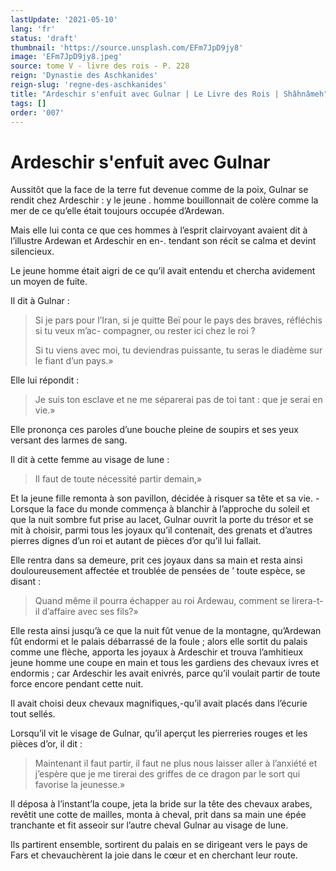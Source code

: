 ```yaml
---
lastUpdate: '2021-05-10'
lang: 'fr'
status: 'draft'
thumbnail: 'https://source.unsplash.com/EFm7JpD9jy8'
image: 'EFm7JpD9jy8.jpeg'
source: tome V - livre des rois - P. 228
reign: 'Dynastie des Aschkanides'
reign-slug: 'regne-des-aschkanides'
title: "Ardeschir s'enfuit avec Gulnar | Le Livre des Rois | Shâhnâmeh"
tags: []
order: '007'
---
```


# Ardeschir s'enfuit avec Gulnar

Aussitôt que la face de la terre fut devenue comme de la poix, Gulnar se rendit chez Ardeschir : y le jeune . homme bouillonnait de colère comme la mer de ce qu’elle était toujours occupée d’Ardewan.

Mais elle lui conta ce que ces hommes à l’esprit clairvoyant avaient dit à l’illustre Ardewan et Ardeschir en en-. tendant son récit se calma et devint silencieux.

Le jeune homme était aigri de ce qu’il avait entendu et chercha avidement un moyen de fuite.

Il dit à Gulnar :

> Si je pars pour l’Iran, si je quitte Beï
pour le pays des braves, réfléchis si tu veux m’ac- compagner, ou rester ici chez le roi ?
>
> Si tu viens avec moi, tu deviendras puissante, tu seras le diadème sur le fiant d’un pays.»

Elle lui répondit :

> Je suis ton esclave et ne me séparerai pas de toi tant : que je serai en vie.»

Elle prononça ces paroles d’une bouche pleine de soupirs et ses yeux versant des larmes de sang.

Il dit à cette femme au visage de lune :

> Il faut de toute nécessité partir demain,»

Et la jeune fille remonta à son pavillon, décidée à risquer sa tête et sa vie. -
Lorsque la face du monde commença à blanchir à l’approche du soleil et que la nuit sombre fut prise au lacet, Gulnar ouvrit la porte du trésor et se mit à choisir, parmi tous les joyaux qu’il contenait, des grenats et d’autres pierres dignes d’un roi et autant de pièces d’or qu’il lui fallait.

Elle rentra dans sa demeure, prit ces joyaux dans sa main et resta ainsi douloureusement affectée et troublée de pensées de ’ toute espèce, se disant :

> Quand même il pourra échapper au roi Ardewau, comment se lirera-t-il d’affaire avec ses fils?»

Elle resta ainsi jusqu’à ce que la nuit fût venue de la montagne, qu’Ardewan fût endormi et le palais débarrassé de la foule ; alors elle sortit du palais comme une flèche, apporta les joyaux à Ardeschir et trouva l’amhitieux jeune homme une coupe en main et tous les gardiens des chevaux ivres et endormis ; car Ardeschir les avait enivrés, parce qu’il voulait partir de toute force encore pendant cette nuit.

Il avait choisi deux chevaux magnifiques,-qu’il avait placés dans l’écurie tout sellés.

Lorsqu’il vit le visage de Gulnar, qu’il aperçut les pierreries rouges et les pièces d’or, il dit :

> Maintenant il faut partir, il faut ne plus nous laisser aller à l’anxiété et j’espère que je me tirerai des griffes de ce dragon par le sort qui favorise la jeunesse.»

Il déposa à l’instant’la coupe, jeta la bride sur la tête des chevaux arabes, revêtit une cotte de mailles, monta à cheval, prit dans sa main une épée tranchante et fit asseoir sur l’autre cheval Gulnar au visage de lune.

Ils partirent ensemble, sortirent du palais en se dirigeant vers le pays de Fars et chevauchèrent la joie dans le cœur et en cherchant leur route.
